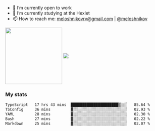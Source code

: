 <!-- ## Hi there, I'm Roman Meloshnikov 👋 -->

<!-- !
[image](https://www.codewars.com/users/meloshnikov/badges/small?theme=light)<br> -->

<!--
Here are some ideas to get you started:

- 🧰 I’m currently open to work
- 👯 I’m looking to collaborate on ...
- 🤔 I’m looking for help with ...
- 💬 Ask me about ...
- 📫 How to reach me: meloshnikov
- 😄 Pronouns: ...
- ⚡ Fun fact: ...
-->

- 🧰 I’m currently open to work
- 🌱 I’m currently studying at the Hexlet
- 📫 How to reach me: meloshnikovrv@gmail.com | [@meloshnikov](https://telegram.me/meloshnikov)

<span>
<a>
<img align="center" height="180em" src="https://github-readme-stats.vercel.app/api?username=meloshnikov&show_icons=true&hide_border=true&&count_private=true&include_all_commits=true" />
</a>
<a>
<img align="center" src="https://github-readme-stats.vercel.app/api/top-langs/?username=meloshnikov&layout=compact&hide_border=true" />
</a>
</span>


### My stats
<!--START_SECTION:waka-->

```txt
TypeScript   17 hrs 43 mins  █████████████████████▒░░░   85.64 %
TSConfig     36 mins         ▓░░░░░░░░░░░░░░░░░░░░░░░░   02.93 %
YAML         28 mins         ▓░░░░░░░░░░░░░░░░░░░░░░░░   02.30 %
Bash         27 mins         ▓░░░░░░░░░░░░░░░░░░░░░░░░   02.22 %
Markdown     25 mins         ▓░░░░░░░░░░░░░░░░░░░░░░░░   02.07 %
```

<!--END_SECTION:waka-->

